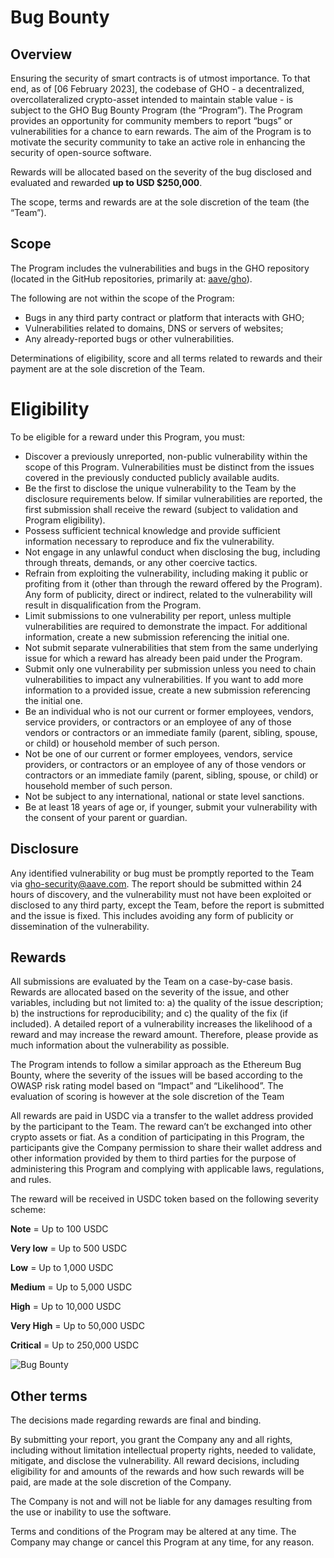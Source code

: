 # Bug Bounty

## Overview

Ensuring the security of smart contracts is of utmost importance. To that end, as of [06 February 2023], the codebase of GHO - a decentralized, overcollateralized crypto-asset intended to maintain stable value - is subject to the GHO Bug Bounty Program (the “Program”). The Program provides an opportunity for community members to report “bugs” or vulnerabilities for a chance to earn rewards. The aim of the Program is to motivate the security community to take an active role in enhancing the security of open-source software.

Rewards will be allocated based on the severity of the bug disclosed and evaluated and rewarded **up to USD $250,000**.

The scope, terms and rewards are at the sole discretion of the team (the “Team”).

## Scope

The Program includes the vulnerabilities and bugs in the GHO repository (located in the GitHub repositories, primarily at: [aave/gho](https://github.com/aave/gho)).

The following are not within the scope of the Program:

- Bugs in any third party contract or platform that interacts with GHO;
- Vulnerabilities related to domains, DNS or servers of websites;
- Any already-reported bugs or other vulnerabilities.

Determinations of eligibility, score and all terms related to rewards and their payment are at the sole discretion of the Team.

# Eligibility

To be eligible for a reward under this Program, you must:

- Discover a previously unreported, non-public vulnerability within the scope of this Program. Vulnerabilities must be distinct from the issues covered in the previously conducted publicly available audits.
- Be the first to disclose the unique vulnerability to the Team by the disclosure requirements below. If similar vulnerabilities are reported, the first submission shall receive the reward (subject to validation and Program eligibility).
- Possess sufficient technical knowledge and provide sufficient information necessary to reproduce and fix the vulnerability.
- Not engage in any unlawful conduct when disclosing the bug, including through threats, demands, or any other coercive tactics.
- Refrain from exploiting the vulnerability, including making it public or profiting from it (other than through the reward offered by the Program). Any form of publicity, direct or indirect, related to the vulnerability will result in disqualification from the Program.
- Limit submissions to one vulnerability per report, unless multiple vulnerabilities are required to demonstrate the impact. For additional information, create a new submission referencing the initial one.
- Not submit separate vulnerabilities that stem from the same underlying issue for which a reward has already been paid under the Program.
- Submit only one vulnerability per submission unless you need to chain vulnerabilities to impact any vulnerabilities. If you want to add more information to a provided issue, create a new submission referencing the initial one.
- Be an individual who is not our current or former employees, vendors, service providers, or contractors or an employee of any of those vendors or contractors or an immediate family (parent, sibling, spouse, or child) or household member of such person.
- Not be one of our current or former employees, vendors, service providers, or contractors or an employee of any of those vendors or contractors or an immediate family (parent, sibling, spouse, or child) or household member of such person.
- Not be subject to any international, national or state level sanctions.
- Be at least 18 years of age or, if younger, submit your vulnerability with the consent of your parent or guardian.

## Disclosure

Any identified vulnerability or bug must be promptly reported to the Team via gho-security@aave.com. The report should be submitted within 24 hours of discovery, and the vulnerability must not have been exploited or disclosed to any third party, except the Team, before the report is submitted and the issue is fixed. This includes avoiding any form of publicity or dissemination of the vulnerability.

## Rewards

All submissions are evaluated by the Team on a case-by-case basis. Rewards are allocated based on the severity of the issue, and other variables, including but not limited to: a) the quality of the issue description; b) the instructions for reproducibility; and c) the quality of the fix (if included). A detailed report of a vulnerability increases the likelihood of a reward and may increase the reward amount. Therefore, please provide as much information about the vulnerability as possible.

The Program intends to follow a similar approach as the Ethereum Bug Bounty, where the severity of the issues will be based according to the OWASP risk rating model based on “Impact” and “Likelihood”. The evaluation of scoring is however at the sole discretion of the Team

All rewards are paid in USDC via a transfer to the wallet address provided by the participant to the Team. The reward can’t be exchanged into other crypto assets or fiat. As a condition of participating in this Program, the participants give the Company permission to share their wallet address and other information provided by them to third parties for the purpose of administering this Program and complying with applicable laws, regulations, and rules.

The reward will be received in USDC token based on the following severity scheme:

**Note** = Up to 100 USDC

**Very low** = Up to 500 USDC

**Low** = Up to 1,000 USDC

**Medium** = Up to 5,000 USDC

**High** = Up to 10,000 USDC

**Very High** = Up to 50,000 USDC

**Critical** = Up to 250,000 USDC

![Bug Bounty](bugBounty.png)

## Other terms

The decisions made regarding rewards are final and binding.

By submitting your report, you grant the Company any and all rights, including without limitation intellectual property rights, needed to validate, mitigate, and disclose the vulnerability. All reward decisions, including eligibility for and amounts of the rewards and how such rewards will be paid, are made at the sole discretion of the Company.

The Company is not and will not be liable for any damages resulting from the use or inability to use the software.

Terms and conditions of the Program may be altered at any time. The Company may change or cancel this Program at any time, for any reason.

